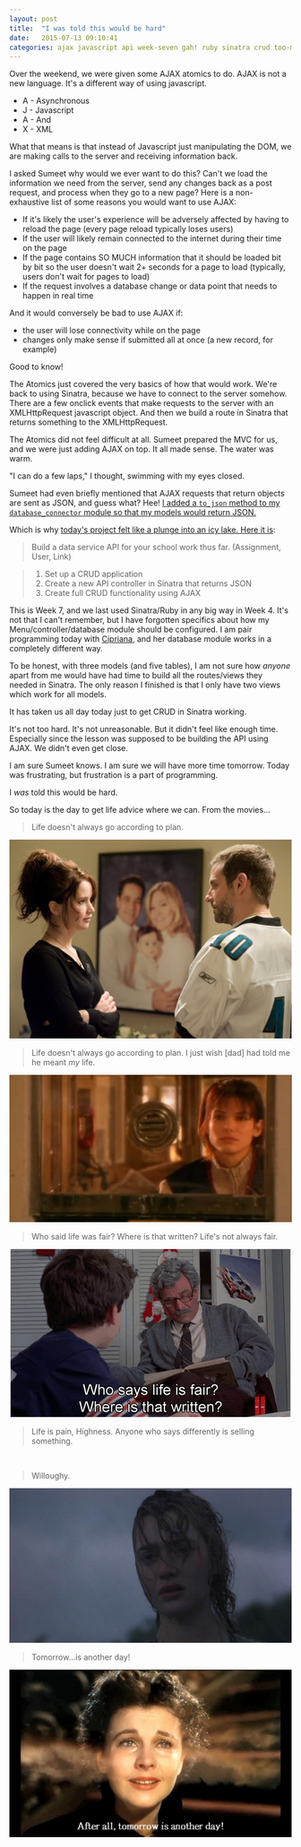 ```yaml
---
layout: post
title:  "I was told this would be hard"
date:   2015-07-13 09:10:41
categories: ajax javascript api week-seven gah! ruby sinatra crud too-much-man
---
```


Over the weekend, we were given some AJAX atomics to do.  AJAX is not a new language.  It's a different way of using javascript.

- A - Asynchronous
- J - Javascript
- A - And
- X - XML

What that means is that instead of Javascript just manipulating the DOM, we are making calls to the server and receiving information back.

I asked Sumeet why would we ever want to do this? Can't we load the information we need from the server, send any changes back as a post request, and process when they go to a new page?  Here is a non-exhaustive list of some reasons you would want to use AJAX:

- If it's likely the user's experience will be adversely affected by having to reload the page (every page reload typically loses users)
- If the user will likely remain connected to the internet during their time on the page
- If the page contains SO MUCH information that it should be loaded bit by bit so the user doesn't wait 2+ seconds for a page to load (typically, users don't wait for pages to load)
- If the request involves a database change or data point that needs to happen in real time


And it would conversely be bad to use AJAX if:

- the user will lose connectivity while on the page
- changes only make sense if submitted all at once (a new record, for example)

Good to know!

The Atomics just covered the very basics of how that would work.  We're back to using Sinatra, because we have to connect to the server somehow.  There are a few onclick events that make requests to the server with an XMLHttpRequest javascript object.  And then we build a route in Sinatra that returns something to the XMLHttpRequest.

The Atomics did not feel difficult at all.  Sumeet prepared the MVC for us, and we were just adding AJAX on top.  It all made sense.  The water was warm.

"I can do a few laps," I thought, swimming with my eyes closed.

Sumeet had even briefly mentioned that AJAX requests that return objects are sent as JSON, and guess what? Hee!  [I added a `to_json` method to my `database_connector` module so that my models would return JSON.](https://github.com/Gmfholley/07-09-practice-ruby-to-js-project)

Which is why [today's project felt like a plunge into an icy lake.  Here it is](https://github.com/Gmfholley/07-13-API-Project):

>Build a data service API for your school work thus far. (Assignment, User, Link)

>1. Set up a CRUD application
>2. Create a new API controller in Sinatra that returns JSON
>3. Create full CRUD functionality using AJAX

This is Week 7, and we last used Sinatra/Ruby in any big way in Week 4.  It's not that I can't remember, but I have forgotten specifics about how my Menu/controller/database module should be configured.  I am pair programming today with [Cipriana](https://github.com/ciprianna), and her database module works in a completely different way. 

To be honest, with three models (and five tables), I am not sure how *anyone* apart from me would have had time to build all the routes/views they needed in Sinatra.  The only reason I finished is that I only have two views which work for all models.

It has taken us all day today just to get CRUD in Sinatra working.

It's not too hard.  It's not unreasonable.  But it didn't feel like enough time.  Especially since the lesson was supposed to be building the API using AJAX.  We didn't even get close.

I am sure Sumeet knows.  I am sure we will have more time tomorrow.  Today was frustrating, but frustration is a part of programming.

I *was* told this would be hard.

So today is the day to get life advice where we can.  From the movies...

> Life doesn't always go according to plan.

<p style="text-align: center;"><img src="/assets/2015-07-13-life.jpg" alt="silver linings playbook" style="text-align: center;"></p>

> Life doesn't always go according to plan.  I just wish [dad] had told me he meant *my* life.

<p style="text-align: center;"><img src="/assets/2015-07-13-sleeping.png" alt="sandra bullock" style="text-align: center;"></p>

> Who said life was fair? Where is that written?  Life's not always fair.

<p style="text-align: center;"><img src="/assets/2015-07-13-life-is-fair.gif" alt="grandfather telling it to fred savage"></p>

> Life is pain, Highness.  Anyone who says differently is selling something.

<p style="text-align: center;"><img src="/assets/2015-07-13-life-is-pain.gif" alt="" style="text-align: center;"></p>

> Willoughy.

<p style="text-align: center;"><img src="/assets/2015-07-13-willoughby.jpg" alt="tears" style="text-align: center;"></p>

> Tomorrow...is another day!

<p style="text-align: center;"><img src="/assets/2015-07-13-tomorrow.jpg" alt="scarlet ohara" style="text-align: center;"></p>